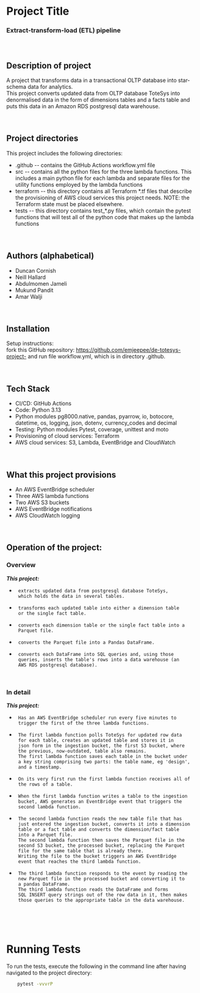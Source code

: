 
# Project Title

### **Extract-transform-load (ETL) pipeline** <br><br><br>


## Description of project
A project that transforms data in a transactional OLTP database into star-schema data for analytics.  
This project converts updated data from OLTP database ToteSys into denormalised data in the form of dimensions tables and a facts table and puts this data in an Amazon RDS postgresql data warehouse. 
 <br><br><br>


## Project directories
This project includes the following directories:
 - .github -- contains the GitHub Actions workflow.yml file
 - src -- contains all the python files for the three lambda functions.
		This includes a main python file for each lambda and separate files 
		for the utility functions employed by the lambda functions
 - terraform -- this directory contains all Terraform *.tf files that describe 
		the provisioning of AWS cloud services this project needs.
		NOTE: the Terraform state must be placed elsewhere.
 - tests -- this directory contains test_*.py files, which contain the pytest
		functions that will test all of the python code that makes up the 
		lambda functions
 <br><br><br>



## Authors (alphabetical)

 - Duncan Cornish
 - Neill Hallard
 - Abdulmomen Jameli
 - Mukund Pandit
 - Amar Walji
 <br><br><br>



## Installation

Setup instructions:  <br>
fork this GitHub repository: https://github.com/emjeepee/de-totesys-project- and run file workflow.yml, which is in directory .github.
 <br><br><br>
    
## Tech Stack

 - CI/CD: GitHub Actions
 - Code: Python 3.13
 - Python modules pg8000.native, pandas, pyarrow, io, botocore, datetime, os, logging, json, dotenv, currency_codes and decimal
 - Testing: Python modules Pytest, coverage, unittest and moto 
 - Provisioning of cloud services: Terraform
 - AWS cloud services: S3, Lambda, EventBridge and CloudWatch
 <br><br><br>



## What this project provisions
 - An AWS EventBridge scheduler
 - Three AWS lambda functions
 - Two AWS S3 buckets
 - AWS EventBridge notifications
 - AWS CloudWatch logging
 <br><br><br>


## Operation of the project:
### **Overview** <br>
***This project:***
 - 		extracts updated data from postgresql database ToteSys, 
 		which holds the data in several tables. 
 - 		transforms each updated table into either a dimension table 
		or the single fact table.
 - 		converts each dimension table or the single fact table into a 
		Parquet file.
 - 		converts the Parquet file into a Pandas DataFrame.   
 - 		converts each DataFrame into SQL queries and, using those 
		queries, inserts the table's rows into a data warehouse (an
		AWS RDS postgresql database). 		
 <br>

### **In detail** <br>
***This project:***
 -  	Has an AWS EventBridge scheduler run every five minutes to 
 	  	trigger the first of the three lambda functions.
 -  	The first lambda function polls ToteSys for updated row data 
 	  	for each table, creates an updated table and stores it in 
	  	json form in the ingestion bucket, the first S3 bucket, where 
	  	the previous, now-outdated, table also remains.
	  	The first lambda function saves each table in the bucket under 
	  	a key string comprising two parts: the table name, eg 'design', 
	  	and a timestamp.
 -  	On its very first run the first lambda function receives all of 
      	the rows of a table.
 -  	When the first lambda function writes a table to the ingestion 
 	  	bucket, AWS generates an EventBridge event that triggers the 
	  	second lambda function.
 -  	The second lambda function reads the new table file that has 
 	  	just entered the ingestion bucket, converts it into a dimension 
	  	table or a fact table and converts the dimension/fact table 
	  	into a Parquet file. 
	  	The second lambda function then saves the Parquet file in the 
	  	second S3 bucket, the processed bucket, replacing the Parquet 
	  	file for the same table that is already there. 
	  	Writing the file to the bucket triggers an AWS EventBridge 
	  	event that reaches the third lambda function.
 -  	The third lambda function responds to the event by reading the 
 	  	new Parquet file in the processed bucket and converting it to 
	  	a pandas DataFrame.
	  	The third lambda function reads the DataFrame and forms 
		SQL	INSERT query strings out of the row data in it, then makes 
	  	those queries to the appropriate table in the data warehouse.	
	  
 <br><br><br>



# Running Tests

To run the tests, execute the following in the command line after having navigated to the project directory:

```bash
	pytest -vvvrP
```
